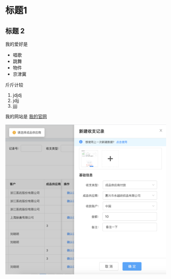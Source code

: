 <!--
 * @Author: your name
 * @Date: 2020-09-13 14:08:05
 * @LastEditTime: 2020-09-13 14:26:09
 * @LastEditors: Please set LastEditors
 * @Description: In User Settings Edit
 * @FilePath: /one/README.md
-->
# 标题1
## 标题 2

我的爱好是
 * 唱歌
 * 跳舞
 * 物件
 * 京津冀

斤斤计较
1. jdjdj 
2. jdjj
3. jjjj
   

 我的网站是 [我的官网](https://baidu.com)

![一张图片](2.png)




